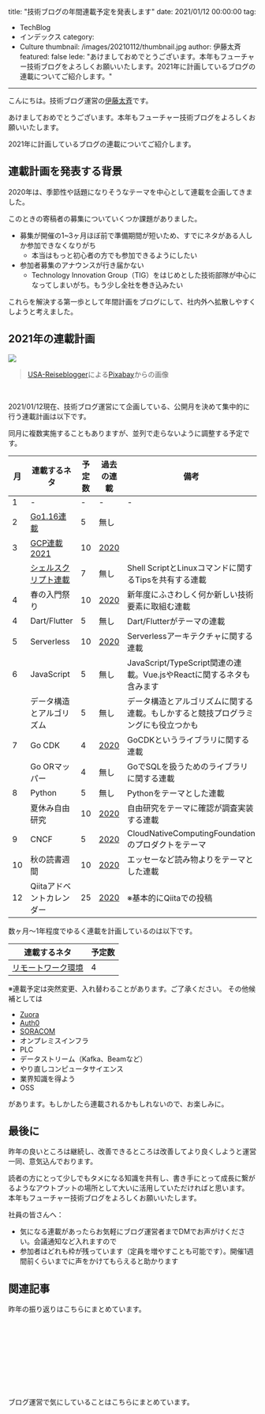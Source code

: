 title: "技術ブログの年間連載予定を発表します"
date: 2021/01/12 00:00:00
tag:
  - TechBlog
  - インデックス
category:
  - Culture
thumbnail: /images/20210112/thumbnail.jpg
author: 伊藤太斉
featured: false
lede: "あけましておめでとうございます。本年もフューチャー技術ブログをよろしくお願いいたします。2021年に計画しているブログの連載についてご紹介します。"
---

こんにちは。技術ブログ運営の[伊藤太斉](https://twitter.com/kaedemalu)です。

あけましておめでとうございます。本年もフューチャー技術ブログをよろしくお願いいたします。

2021年に計画しているブログの連載についてご紹介します。

## 連載計画を発表する背景

2020年は、季節性や話題になりそうなテーマを中心として連載を企画してきました。

このときの寄稿者の募集についていくつか課題がありました。

* 募集が開催の1~3ヶ月ほぼ前で準備期間が短いため、すでにネタがある人しか参加できなくなりがち
    * 本当はもっと初心者の方でも参加できるようにしたい
* 参加者募集のアナウンスが行き届かない
    * Technology Innovation Group（TIG）をはじめとした技術部隊が中心になってしまいがち。もう少し全社を巻き込みたい

これらを解決する第一歩として年間計画をブログにして、社内外へ拡散しやすくしようと考えました。


## 2021年の連載計画

![](/images/20210112/new-year-resolution-5859760_1280.jpg)

> <a href="https://pixabay.com/ja/users/usa-reiseblogger-328188/?utm_source=link-attribution&amp;utm_medium=referral&amp;utm_campaign=image&amp;utm_content=5859760">USA-Reiseblogger</a>による<a href="https://pixabay.com/ja/?utm_source=link-attribution&amp;utm_medium=referral&amp;utm_campaign=image&amp;utm_content=5859760">Pixabay</a>からの画像

<br>

2021/01/12現在、技術ブログ運営にて企画している、公開月を決めて集中的に行う連載計画は以下です。

同月に複数実施することもありますが、並列で走らないように調整する予定です。


| 月 | 連載するネタ                           | 予定数 | 過去の連載 | 備考 |
| ---| ------------------------------------ | ----- | ------------------ | ---|
| 1  | -                                   | -     | -                  | - |
| 2  | [Go1.16連載](/articles/20210207/)   | 5     | 無し            |  |
| 3  | [GCP連載2021](/articles/20210307/)   | 10    | [2020](/tags/GCP%E9%80%A3%E8%BC%89/) |  |
|    | [シェルスクリプト連載](/articles/20210321/)  | 7   | 無し | Shell ScriptとLinuxコマンドに関するTipsを共有する連載|
| 4  | 春の入門祭り                         | 10     | [2020](/articles/20200529/) | 新年度にふさわしく何か新しい技術要素に取組む連載 |
| 4  | Dart/Flutter                        | 5     | 無し           | Dart/Flutterがテーマの連載 |
| 5  | Serverless                         | 10     | [2020](/tags/Serverless%E9%80%A3%E8%BC%89/) | Serverlessアーキテクチャに関する連載 |
| 6  | JavaScript                          | 5      | 無し | JavaScript/TypeScript関連の連載。Vue.jsやReactに関するネタも含みます |
|    | データ構造とアルゴリズム           | 5 | 無し | データ構造とアルゴリズムに関する連載。もしかすると競技プログラミングにも役立つかも |
| 7  | Go CDK                            | 4     | [2020](/articles/20191111/) | GoCDKというライブラリに関する連載 |
|    | Go ORマッパー                     | 4     | 無し | GoでSQLを扱うためのライブラリに関する連載 |
| 8  | Python                            | 5      | 無し | Pythonをテーマとした連載 |
|    | 夏休み自由研究                     | 10    | [2020](/articles/20200726/) | 自由研究をテーマに確認が調査実装する連載 |
| 9  | CNCF                               | 5    | [2020](/articles/20200928/) | CloudNativeComputingFoundationのプロダクトをテーマ |
| 10 | 秋の読書週間                      | 10    | [2020](/articles/20201026/) | エッセーなど読み物よりをテーマとした連載 |
| 12 | Qiitaアドベントカレンダー           | 25 | [2020](https://qiita.com/advent-calendar/2020/future) | ※基本的にQiitaでの投稿 |


数ヶ月～1年程度でゆるく連載を計画しているのは以下です。

| 連載するネタ       | 予定数 |
| ----------------- | ----- |
| [リモートワーク環境](/articles/20210118/) | 4     |


※連載予定は突然変更、入れ替わることがあります。ご了承ください。
その他候補としては

- [Zuora](/tags/Zuora/)
- [Auth0](/tags/Auth0/)
- [SORACOM](/tags/SORACOM/)
- オンプレミスインフラ
- PLC
- データストリーム（Kafka、Beamなど）
- やり直しコンピュータサイエンス
- 業界知識を得よう
- OSS

があります。もしかしたら連載されるかもしれないので、お楽しみに。


## 最後に

昨年の良いところは継続し、改善できるところは改善してより良くしようと運営一同、意気込んでおります。

読者の方にとって少しでもタメになる知識を共有し、書き手にとって成長に繋がるようなアウトプットの場所として大いに活用していただければと思います。
本年もフューチャー技術ブログをよろしくお願いいたします。


社員の皆さんへ：

* 気になる連載があったらお気軽にブログ運営者までDMでお声がけください。会議通知など入れますので
* 参加者はどれも枠が残っています（定員を増やすことも可能です）。開催1週間前くらいまでに声をかけてもらえると助かります

## 関連記事

昨年の振り返りはこちらにまとめています。

<div class="iframely-embed"><div class="iframely-responsive" style="height: 140px; padding-bottom: 0;"><a href="https://future-architect.github.io/articles/20201127/index.html" data-iframely-url="//cdn.iframe.ly/mp0v8g9?iframe=card-small"></a></div></div><script async src="//cdn.iframe.ly/embed.js" charset="utf-8"></script>


ブログ運営で気にしていることはこちらにまとめています。

<div class="iframely-embed"><div class="iframely-responsive" style="height: 140px; padding-bottom: 0;"><a href="https://future-architect.github.io/articles/20200530/index.html" data-iframely-url="//cdn.iframe.ly/NZFPJjo?iframe=card-small"></a></div></div><script async src="//cdn.iframe.ly/embed.js" charset="utf-8"></script>
